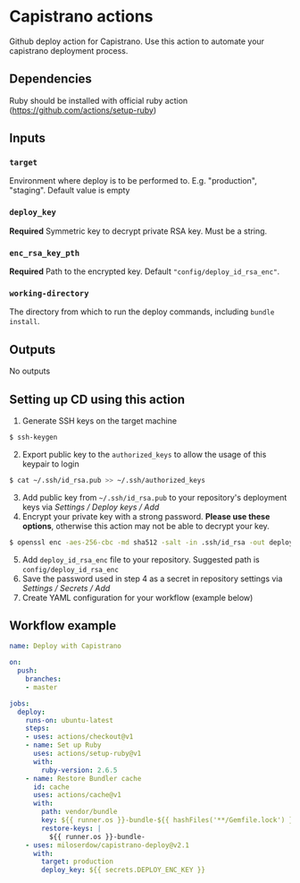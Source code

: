 # Capistrano actions
Github deploy action for Capistrano. Use this action to automate your capistrano deployment process.

## Dependencies
Ruby should be installed with official ruby action (https://github.com/actions/setup-ruby)

## Inputs
### `target`
Environment where deploy is to be performed to. E.g. "production", "staging". Default value is empty

### `deploy_key`
**Required** Symmetric key to decrypt private RSA key. Must be a string.

### `enc_rsa_key_pth`
**Required** Path to the encrypted key. Default `"config/deploy_id_rsa_enc"`.

### `working-directory`
The directory from which to run the deploy commands, including `bundle install`.

## Outputs
No outputs

## Setting up CD using this action
1. Generate SSH keys on the target machine
```bash
$ ssh-keygen
```
2. Export public key to the `authorized_keys` to allow the usage of this keypair to login
```bash
$ cat ~/.ssh/id_rsa.pub >> ~/.ssh/authorized_keys
```
3. Add public key from `~/.ssh/id_rsa.pub` to your repository's deployment keys via *Settings / Deploy keys / Add*
4. Encrypt your private key with a strong password. **Please use these options**, otherwise this action may not be able to decrypt your key.
```bash
$ openssl enc -aes-256-cbc -md sha512 -salt -in .ssh/id_rsa -out deploy_id_rsa_enc -k PASSWORD -a
```
5. Add `deploy_id_rsa_enc` file to your repository. Suggested path is `config/deploy_id_rsa_enc`
6. Save the password used in step 4 as a secret in repository settings via *Settings / Secrets / Add*
7. Create YAML configuration for your workflow (example below)

## Workflow example
```yaml
name: Deploy with Capistrano

on:
  push:
    branches:
    - master

jobs:
  deploy:
    runs-on: ubuntu-latest
    steps:
    - uses: actions/checkout@v1
    - name: Set up Ruby
      uses: actions/setup-ruby@v1
      with:
        ruby-version: 2.6.5
    - name: Restore Bundler cache
      id: cache
      uses: actions/cache@v1
      with:
        path: vendor/bundle
        key: ${{ runner.os }}-bundle-${{ hashFiles('**/Gemfile.lock') }}
        restore-keys: |
          ${{ runner.os }}-bundle-
    - uses: miloserdow/capistrano-deploy@v2.1
      with:
        target: production
        deploy_key: ${{ secrets.DEPLOY_ENC_KEY }}
```
